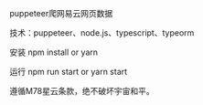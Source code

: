 puppeteer爬网易云网页数据

技术：puppeteer、node.js、typescript、typeorm


安装
npm install
or
yarn

运行
npm run start
or
yarn start

遵循M78星云条款，绝不破坏宇宙和平。
